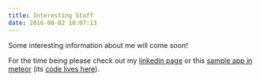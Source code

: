```yaml
---
title: Interesting Stuff
date: 2016-08-02 18:07:13
---
```


Some interesting information about me will come soon!

For the time being please check out my [linkedin page](https://www.linkedin.com/in/andreacremese) or this [sample app in meteor](http://demoandrea1.cloudapp.net/) (its [code lives here](https://github.com/andreacremese/calendarapp)).

